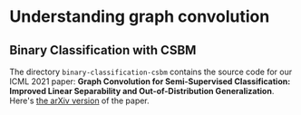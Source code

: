 # Understanding graph convolution

## Binary Classification with CSBM
The directory `binary-classification-csbm` contains the source code for our ICML 2021 paper: **Graph Convolution for Semi-Supervised Classification: Improved Linear Separability and Out-of-Distribution Generalization**. Here's [the arXiv version](https://arxiv.org/abs/2102.06966) of the paper.